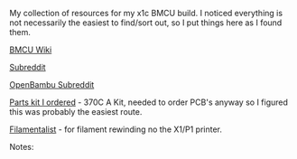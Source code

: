 My collection of resources for my x1c BMCU build. I noticed everything is not necessarily the easiest to find/sort out, so I put things here as I found them.

[BMCU Wiki](https://wiki.yuekai.fr/)

[Subreddit](https://www.reddit.com/r/BMCU/)

[OpenBambu Subreddit](https://www.reddit.com/r/openbambu/)

[Parts kit I ordered](https://www.aliexpress.us/item/3256809034433237.html?spm=a2g0o.order_list.order_list_main.4.3b361802YS4V9c&gatewayAdapt=glo2usa) - 370C A Kit, needed to order PCB's anyway so I figured this was probably the easiest route.

[Filamentalist](https://makerworld.com/en/models/1415066-filamentalist-fv3-rewinder-pc4-m6-mod#profileId-1469469) - for filament rewinding no the X1/P1 printer.


Notes:
